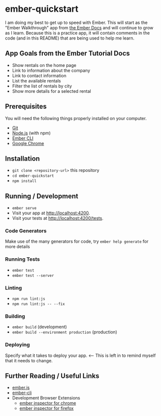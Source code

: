 # ember-quickstart

I am doing my best to get up to speed with Ember.  This will start as the "Ember Walkthrough" app from [the Ember Docs](https://guides.emberjs.com/v3.3.0/tutorial/ember-cli/) and will continue to grow as I learn.  Because this is a practice app, it will contain comments in the code (and in this README) that are being used to help me learn. 

## App Goals from the Ember Tutorial Docs 

* Show rentals on the home page
* Link to information about the company
* Link to contact information
* List the available rentals
* Filter the list of rentals by city
* Show more details for a selected rental
  
## Prerequisites

You will need the following things properly installed on your computer.

* [Git](https://git-scm.com/)
* [Node.js](https://nodejs.org/) (with npm)
* [Ember CLI](https://ember-cli.com/)
* [Google Chrome](https://google.com/chrome/)

## Installation

* `git clone <repository-url>` this repository
* `cd ember-quickstart`
* `npm install`

## Running / Development

* `ember serve`
* Visit your app at [http://localhost:4200](http://localhost:4200).
* Visit your tests at [http://localhost:4200/tests](http://localhost:4200/tests).

### Code Generators

Make use of the many generators for code, try `ember help generate` for more details

### Running Tests

* `ember test`
* `ember test --server`

### Linting

* `npm run lint:js`
* `npm run lint:js -- --fix`

### Building

* `ember build` (development)
* `ember build --environment production` (production)

### Deploying

Specify what it takes to deploy your app. <-- This is left in to remind myself that it needs to change.

## Further Reading / Useful Links

* [ember.js](https://emberjs.com/)
* [ember-cli](https://ember-cli.com/)
* Development Browser Extensions
  * [ember inspector for chrome](https://chrome.google.com/webstore/detail/ember-inspector/bmdblncegkenkacieihfhpjfppoconhi)
  * [ember inspector for firefox](https://addons.mozilla.org/en-US/firefox/addon/ember-inspector/)
